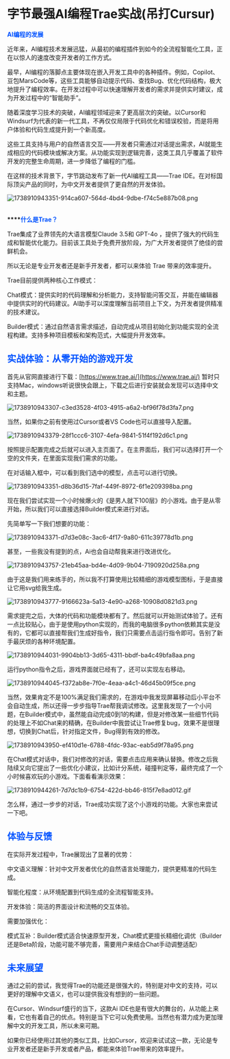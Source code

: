 # 字节最强AI编程Trae实战(吊打Cursur)

**<font style="color:rgb(0, 82, 255);">AI编程的发展</font>**

近年来，AI编程技术发展迅猛，从最初的编程插件到如今的全流程智能化工具，正在以惊人的速度改变开发者的工作方式。

最早，AI编程的落脚点主要体现在嵌入开发工具中的各种插件。例如，Copilot、豆包MarsCode等，这些工具能够自动提示代码、查找Bug、优化代码结构，极大地提升了编程效率。在开发过程中可以快速理解开发者的需求并提供实时建议，成为开发过程中的“智能助手”。

随着深度学习技术的突破，AI编程领域迎来了更高层次的突破。以Cursor和Windsurf为代表的新一代工具，不再仅仅局限于代码优化和错误校验，而是将用户体验和代码生成提升到一个新高度。

这些工具支持与用户的自然语言交互——开发者只需通过对话提出需求，AI就能生成相应的代码模块或解决方案。从功能实现到逻辑完善，这类工具几乎覆盖了软件开发的完整生命周期，进一步降低了编程的门槛。

在这样的技术背景下，字节跳动发布了新一代AI编程工具——Trae IDE。在对标国际顶尖产品的同时，为中文开发者提供了更自然的开发体验。

![1738910943351-914ca607-564d-4bd4-9dbe-f74c5e887b08.png](./img/8IJRuoLhfKD7vt00/1738910943351-914ca607-564d-4bd4-9dbe-f74c5e887b08-762438.png)

**<font style="color:rgb(0, 82, 255);">  
</font>****<font style="color:rgb(0, 82, 255);">什么是Trae？</font>**

Trae集成了业界领先的大语言模型Claude 3.5和 GPT-4o ，提供了强大的代码生成和智能优化能力。目前该工具处于免费开放阶段，为广大开发者提供了绝佳的尝鲜机会。

所以无论是专业开发者还是新手开发者，都可以来体验 Trae 带来的效率提升。

Trae目前提供两种核心工作模式：

Chat模式：提供实时的代码理解和分析能力，支持智能问答交互，并能在编辑器中提供实时的代码建议。AI助手可以深度理解当前项目上下文，为开发者提供精准的技术建议。

Builder模式：通过自然语言需求描述，自动完成从项目初始化到功能实现的全流程构建。支持多种项目模板和架构范式，大幅提升开发效率。

## **<font style="color:rgb(0, 82, 255);">实战体验：从零开始的游戏开发</font>**  

首先从官网直接进行下载：[https://www.trae.ai/](https://www.trae.ai/)
暂时只支持Mac，windows听说很快会跟上，下载之后进行安装就会发现可以选择中文和主题。

![1738910943307-c3ed3528-4f03-4915-a6a2-bf96f78d3fa7.png](./img/8IJRuoLhfKD7vt00/1738910943307-c3ed3528-4f03-4915-a6a2-bf96f78d3fa7-052538.png)

当然，如果你之前有使用过Cursor或者VS Code也可以直接导入配置。

![1738910943379-28f1ccc6-3107-4efa-9841-51f4f192d6c1.png](./img/8IJRuoLhfKD7vt00/1738910943379-28f1ccc6-3107-4efa-9841-51f4f192d6c1-672448.png)

按照提示配置完成之后就可以进入主页面了。在主界面后，我们可以选择打开一个空的文件夹，在里面实现我们需求的功能。

在对话输入框中，可以看到我们选中的模型，点击可以进行切换。

![1738910943351-d8b36d15-7faf-449f-8972-6f1e209398ba.png](./img/8IJRuoLhfKD7vt00/1738910943351-d8b36d15-7faf-449f-8972-6f1e209398ba-576236.png)

现在我们尝试实现一个小时候爆火的《是男人就下100层》的小游戏。由于是从零开始，所以我们可以直接选择Builder模式来进行对话。

先简单写一下我们想要的功能：

![1738910943371-d7d3e08c-3ac6-4f17-9a80-611c39778d1b.png](./img/8IJRuoLhfKD7vt00/1738910943371-d7d3e08c-3ac6-4f17-9a80-611c39778d1b-149055.png)

甚至，一些我没有提到的点，Ai也会自动帮我来进行改进优化。

![1738910943757-21eb45aa-bd4e-4d09-9b04-7190920d258a.png](./img/8IJRuoLhfKD7vt00/1738910943757-21eb45aa-bd4e-4d09-9b04-7190920d258a-941133.png)

由于这是我们用来练手的，所以我不打算使用比较精细的游戏模型图标，于是直接让它用svg给我生成。

![1738910943777-9166623a-5a13-4e90-a268-10908d0821d3.png](./img/8IJRuoLhfKD7vt00/1738910943777-9166623a-5a13-4e90-a268-10908d0821d3-011092.png)

需求提完之后，大体的代码和功能模块都有了。然后就可以开始测试体验了。还有一点比较贴心，由于是使用python实现的，而我的电脑很多python依赖其实是没有的，它都可以直接帮我们生成好指令，我们只需要点击运行指令即可。告别了新手最厌烦的各种环境配置。

![1738910944031-9904bb13-3d65-4311-bbdf-ba4c49bfa8aa.png](./img/8IJRuoLhfKD7vt00/1738910944031-9904bb13-3d65-4311-bbdf-ba4c49bfa8aa-038651.png)

运行python指令之后，游戏界面就已经有了，还可以实现左右移动。

![1738910944045-f372ab8e-7f0e-4eaa-a4c1-46d45b09f5ce.png](./img/8IJRuoLhfKD7vt00/1738910944045-f372ab8e-7f0e-4eaa-a4c1-46d45b09f5ce-453160.png)

当然，效果肯定不是100%满足我们需求的，在游戏中我发现屏幕移动后小平台不会自动生成，所以还得一步步指导Trae帮我调试修改。这里我发现了一个小问题，在Builder模式中，虽然能自动完成0到1的构建，但是对修改某一些细节代码的处理上不如Chat来的精确，在Builder中我尝试让Trae修复bug，效果不是很理想，切换到Chat后，针对指定文件，Bug得到有效的修改。

![1738910943950-ef410d1e-6788-4fdc-93ac-eab5d9f78a95.png](./img/8IJRuoLhfKD7vt00/1738910943950-ef410d1e-6788-4fdc-93ac-eab5d9f78a95-649385.png)

在Chat模式对话中，我们对修改的对话，需要点击应用来确认替换。修改之后我陆续又向它提出了一些优化小建议，比如计分系统，碰撞判定等，最终完成了一个小时候喜欢玩的小游戏。下面看看演示效果：

![1738910944261-7d7dc1b9-6754-422d-bb46-815f7e8ad012.gif](./img/8IJRuoLhfKD7vt00/1738910944261-7d7dc1b9-6754-422d-bb46-815f7e8ad012-128813.gif)

怎么样，通过一步步的对话，Trae成功实现了这个小游戏的功能。大家也来尝试一下吧。

## **<font style="color:rgb(0, 82, 255);">体验与反馈</font>**

在实际开发过程中，Trae展现出了显著的优势：

中文语义理解：针对中文开发者优化的自然语言处理能力，提供更精准的代码生成。

智能化程度：从环境配置到代码生成的全流程智能支持。

开发体验：简洁的界面设计和流畅的交互体验。

需要加强优化：

模式互补：Builder模式适合快速原型开发，Chat模式更擅长精细化调优（Builder还是Beta阶段，功能可能不够完善，需要用户来结合Chat手动调整适配）

## **<font style="color:rgb(0, 82, 255);">未来展望</font>**

通过之前的尝试，我觉得Trae的功能还是很强大的，特别是对中文的支持，可以更好的理解中文语义，也可以提供我没有想到的一些问题。

在Cursor、Windsurf盛行的当下，这款Ai IDE也是有很大的舞台的，从功能上来看，它也有着自己的优点。特别是当下它可以免费使用。当然也有潜力成为更加理解中文的开发工具，所以未来可期。

如果你已经使用过其他的类似工具，比如Cursor，欢迎来试试这一款，无论是专业开发者还是新手开发或者产品，都能来体验Trae带来的效率提升。
